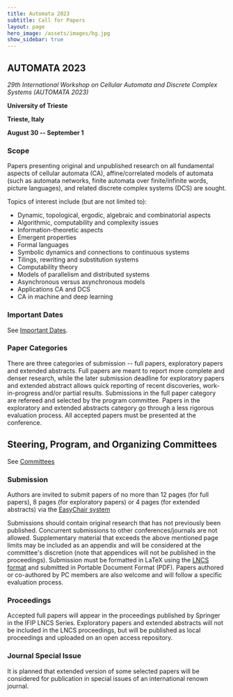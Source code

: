 ```yaml
---
title: Automata 2023
subtitle: Call for Papers
layout: page
hero_image: /assets/images/bg.jpg
show_sidebar: true
---
```


## AUTOMATA 2023
_29th International Workshop on Cellular Automata and Discrete Complex Systems (AUTOMATA 2023)_

**University of Trieste**

**Trieste, Italy**

**August 30 -- September 1**


### Scope

Papers presenting original and unpublished research on all fundamental aspects of cellular automata (CA), affine/correlated models of automata (such as automata networks, finite automata over finite/infinite words, picture languages), and related discrete complex systems (DCS) are sought.

Topics of interest include (but are not limited to):
- Dynamic, topological, ergodic, algebraic and combinatorial aspects
- Algorithmic, computability and complexity issues
- Information-theoretic aspects
- Emergent properties
- Formal languages
- Symbolic dynamics and connections to continuous systems
- Tilings, rewriting and substitution systems
- Computability theory
- Models of parallelism and distributed systems
- Asynchronous versus asynchronous models
- Applications CA and DCS
- CA in machine and deep learning


### Important Dates

See [Important Dates](/dates.html).


### Paper Categories

There are three categories of submission -- full papers, exploratory papers and extended abstracts. Full papers are meant to report more complete and denser research, while the later submission deadline for exploratory papers and extended abstract allows quick reporting of recent discoveries, work-in-progress and/or partial results. Submissions in the full paper category are refereed and selected by the program committee. Papers in the exploratory and extended abstracts category go through a less rigorous evaluation process. All accepted papers must be presented at the conference.

## Steering, Program, and Organizing Committees

See [Committees](/committees.html)

### Submission

Authors are invited to submit papers of no more than 12 pages (for full papers), 8 pages (for exploratory papers) or 4 pages (for extended abstracts) via the [EasyChair system](https://easychair.org/my/conference?conf=automata2023)

Submissions should contain original research that has not previously been published. Concurrent submissions to other conferences/journals are not allowed. Supplementary material that exceeds the above mentioned page limits may be included as an appendix and will be considered at the committee's discretion (note that appendices will not be published in the proceedings). Submission must be formatted in LaTeX using the [LNCS format](https://www.springer.com/gp/computer-science/lncs/conference-proceedings-guidelines) and submitted in Portable Document Format (PDF). Papers authored or co-authored by PC members are also welcome and will follow a specific evaluation process.


### Proceedings

Accepted full papers will appear in the proceedings published by Springer in the IFIP LNCS Series. Exploratory papers and extended abstracts will not be included in the LNCS proceedings, but will be published as local proceedings and uploaded on an open access repository.


### Journal Special Issue

It is planned that extended version of some selected papers will be considered for publication in special issues of an international renown journal.
